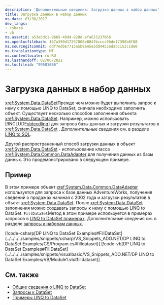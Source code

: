 ```yaml
---
description: 'Дополнительные сведения: Загрузка данных в набор данных'
title: Загрузка данных в набор данных
ms.date: 03/30/2017
dev_langs:
- csharp
- vb
ms.assetid: a53e5dc1-9669-49d4-828d-efa633237066
ms.openlocfilehash: 167a399d17257008e884fbcccc96de17398b8f88
ms.sourcegitcommit: ddf7edb67715a5b9a45e3dd44536dabc153c1de0
ms.translationtype: MT
ms.contentlocale: ru-RU
ms.lasthandoff: 02/06/2021
ms.locfileid: "99681686"
---
```

# <a name="loading-data-into-a-dataset"></a>Загрузка данных в набор данных

<xref:System.Data.DataSet>Прежде чем можно будет выполнить запрос к нему с помощью LINQ to DataSet, сначала необходимо заполнить объект. Существует несколько способов заполнения объекта <xref:System.Data.DataSet>. Например, можно использовать [!INCLUDE[vbtecdlinq](../../../../includes/vbtecdlinq-md.md)] для запроса базы данных и загрузки результатов в <xref:System.Data.DataSet> . Дополнительные сведения см. в разделе [LINQ to SQL](./sql/linq/index.md).  
  
 Другой распространенный способ загрузки данных в объект <xref:System.Data.DataSet> - использование класса <xref:System.Data.Common.DataAdapter> для получения данных из базы данных. Это продемонстрировано в следующем примере.  
  
## <a name="example"></a>Пример  

 В этом примере объект <xref:System.Data.Common.DataAdapter> используется для запроса к базе данных AdventureWorks, получения сведений о продажах начиная с 2002 года и загрузки результатов в объект <xref:System.Data.DataSet>. После <xref:System.Data.DataSet> заполнения можно создавать запросы к нему с помощью LINQ to DataSet. `FillDataSet`Метод в этом примере используется в примерах запросов в [LINQ to DataSet примерах](linq-to-dataset-examples.md). Дополнительные сведения см. в разделе [запросы к наборам данных](querying-datasets-linq-to-dataset.md).  
  
 [!code-csharp[DP LINQ to DataSet Examples#FillDataSet](../../../../samples/snippets/csharp/VS_Snippets_ADO.NET/DP LINQ to DataSet Examples/CS/Program.cs#filldataset)]
 [!code-vb[DP LINQ to DataSet Examples#FillDataSet](../../../../samples/snippets/visualbasic/VS_Snippets_ADO.NET/DP LINQ to DataSet Examples/VB/Module1.vb#filldataset)]  
  
## <a name="see-also"></a>См. также

- [Общие сведения о LINQ to DataSet](linq-to-dataset-overview.md)
- [Запросы к DataSet](querying-datasets-linq-to-dataset.md)
- [Примеры LINQ to DataSet](linq-to-dataset-examples.md)

